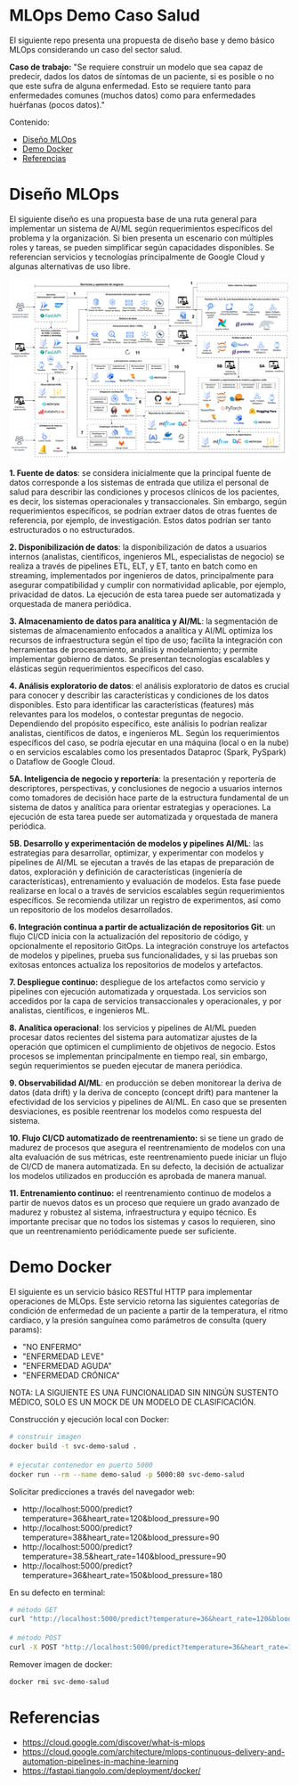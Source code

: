 # MLOps Demo Caso Salud

El siguiente repo presenta una propuesta de diseño base y demo básico MLOps considerando un caso del sector salud.

**Caso de trabajo:** "Se requiere construir un modelo que sea capaz de predecir, dados los datos de síntomas de un paciente, si es posible o no que este sufra de alguna enfermedad. Esto se requiere tanto para enfermedades comunes (muchos datos) como para enfermedades huérfanas (pocos datos)."

Contenido:
- [Diseño MLOps](#diseño-mlops)
- [Demo Docker](#demo-docker)
- [Referencias](#referencias)


# Diseño MLOps

El siguiente diseño es una propuesta base de una ruta general para implementar un sistema de AI/ML según requerimientos específicos del problema y la organización. Si bien presenta un escenario con múltiples roles y tareas, se pueden simplificar según capacidades disponibles. Se referencian servicios y tecnologías principalmente de Google Cloud y algunas alternativas de uso libre.

![](assets/images/diagrama-propuesta-base.jpg)

**1. Fuente de datos**: se considera inicialmente que la principal fuente de datos corresponde a los sistemas de entrada que utiliza el personal de salud para describir las condiciones y procesos clínicos de los pacientes, es decir, los sistemas operacionales y transaccionales. Sin embargo, según requerimientos específicos, se podrían extraer datos de otras fuentes de referencia, por ejemplo, de investigación. Estos datos podrían ser tanto estructurados o no estructurados.

**2. Disponibilización de datos**: la disponibilización de datos a usuarios internos (analistas, científicos, ingenieros ML, especialistas de negocio) se realiza a través de pipelines ETL, ELT, y ET, tanto en batch como en streaming, implementados por ingenieros de datos, principalmente para asegurar compatibilidad y cumplir con normatividad aplicable, por ejemplo, privacidad de datos. La ejecución de esta tarea puede ser automatizada y orquestada de manera periódica.

**3. Almacenamiento de datos para analítica y AI/ML**: la segmentación de sistemas de almacenamiento enfocados a analítica y AI/ML optimiza los recursos de infraestructura según el tipo de uso; facilita la integración con herramientas de procesamiento, análisis y modelamiento; y permite implementar gobierno de datos. Se presentan tecnologías escalables y elásticas según requerimientos específicos del caso.

**4. Análisis exploratorio de datos**: el análisis exploratorio de datos es crucial para conocer y describir las características y condiciones de los datos disponibles. Esto para identificar las características (features) más relevantes para los modelos, o contestar preguntas de negocio. Dependiendo del propósito específico, este análisis lo podrían realizar analistas, científicos de datos, e ingenieros ML. Según los requerimientos específicos del caso, se podría ejecutar en una máquina (local o en la nube) o en servicios escalables como los presentados Dataproc (Spark, PySpark) o Dataflow de Google Cloud.

**5A. Inteligencia de negocio y reportería**: la presentación y reportería de descriptores, perspectivas, y conclusiones de negocio a usuarios internos como tomadores de decisión hace parte de la estructura fundamental de un sistema de datos y analítica para orientar estrategias y operaciones. La ejecución de esta tarea puede ser automatizada y orquestada de manera periódica.

**5B. Desarrollo y experimentación de modelos y pipelines AI/ML**: las estrategias para desarrollar, optimizar, y experimentar con modelos y pipelines de AI/ML se ejecutan a través de las etapas de preparación de datos, exploración y definición de características (ingeniería de características), entrenamiento y evaluación de modelos. Esta fase puede realizarse en local o a través de servicios escalables según requerimientos específicos. Se recomienda utilizar un registro de experimentos, así como un repositorio de los modelos desarrollados.

**6. Integración continua a partir de actualización de repositorios Git**: un flujo CI/CD inicia con la actualización del repositorio de código, y opcionalmente el repositorio GitOps. La integración construye los artefactos de modelos y pipelines, prueba sus funcionalidades, y si las pruebas son exitosas entonces actualiza los repositorios de modelos y artefactos.

**7. Despliegue continuo:** despliegue de los artefactos como servicio y pipelines con ejecución automatizada y orquestada. Los servicios son accedidos por la capa de servicios transaccionales y operacionales, y por analistas, científicos, e ingenieros ML.

**8. Analítica operacional**: los servicios y pipelines de AI/ML pueden procesar datos recientes del sistema para automatizar ajustes de la operación que optimicen el cumplimiento de objetivos de negocio. Estos procesos se implementan principalmente en tiempo real, sin embargo, según requerimientos se pueden ejecutar de manera periódica.

**9. Observabilidad AI/ML**: en producción se deben monitorear la deriva de datos (data drift) y la deriva de concepto (concept drift) para mantener la efectividad de los servicios y pipelines de AI/ML. En caso que se presenten desviaciones, es posible reentrenar los modelos como respuesta del sistema.

**10. Flujo CI/CD automatizado de reentrenamiento:** si se tiene un grado de madurez de procesos que asegura el reentrenamiento de modelos con una alta evaluación de sus métricas, este reentrenamiento puede iniciar un flujo de CI/CD de manera automatizada. En su defecto, la decisión de actualizar los modelos utilizados en producción es aprobada de manera manual.

**11. Entrenamiento continuo:** el reentrenamiento continuo de modelos a partir de nuevos datos es un proceso que requiere un grado avanzado de madurez y robustez al sistema, infraestructura y equipo técnico. Es importante precisar que no todos los sistemas y casos lo requieren, sino que un reentrenamiento periódicamente puede ser suficiente.


# Demo Docker

El siguiente es un servicio básico RESTful HTTP para implementar operaciones de MLOps. Este servicio retorna las siguientes categorías de condición de enfermedad de un paciente a partir de la temperatura, el ritmo cardiaco, y la presión sanguínea como parámetros de consulta (query params):
- "NO ENFERMO"
- "ENFERMEDAD LEVE"
- "ENFERMEDAD AGUDA"
- "ENFERMEDAD CRÓNICA"

NOTA: LA SIGUIENTE ES UNA FUNCIONALIDAD SIN NINGÚN SUSTENTO MÉDICO, SOLO ES UN MOCK DE UN MODELO DE CLASIFICACIÓN.

Construcción y ejecución local con Docker:
```bash
# construir imagen
docker build -t svc-demo-salud .

# ejecutar contenedor en puerto 5000
docker run --rm --name demo-salud -p 5000:80 svc-demo-salud
```

Solicitar predicciones a través del navegador web:
- http://localhost:5000/predict?temperature=36&heart_rate=120&blood_pressure=90
- http://localhost:5000/predict?temperature=38&heart_rate=120&blood_pressure=90
- http://localhost:5000/predict?temperature=38.5&heart_rate=140&blood_pressure=90
- http://localhost:5000/predict?temperature=36&heart_rate=150&blood_pressure=180

En su defecto en terminal:
```bash
# método GET
curl "http://localhost:5000/predict?temperature=36&heart_rate=120&blood_pressure=90"

# método POST
curl -X POST "http://localhost:5000/predict?temperature=36&heart_rate=120&blood_pressure=90"
```

Remover imagen de docker:
```bash
docker rmi svc-demo-salud
```


# Referencias

- https://cloud.google.com/discover/what-is-mlops
- https://cloud.google.com/architecture/mlops-continuous-delivery-and-automation-pipelines-in-machine-learning
- https://fastapi.tiangolo.com/deployment/docker/

